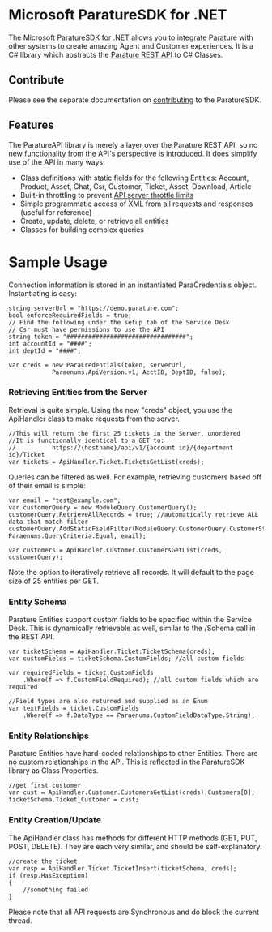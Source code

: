 ﻿# Microsoft ParatureSDK for .NET

The Microsoft ParatureSDK for .NET allows you to integrate Parature with other systems to create amazing Agent and Customer experiences. It is a C# library which abstracts the [Parature REST API](https://support.parature.com/public/doc/api.html) to C# Classes. 

## Contribute
Please see the separate documentation on [contributing](/CONTRIBUTING.md) to the ParatureSDK.

## Features
The ParatureAPI library is merely a layer over the Parature REST API, so no new functionality from the API's perspective is introduced. It does simplify use of the API in many ways:

* Class definitions with static fields for the following Entities: Account, Product, Asset, Chat, Csr, Customer, Ticket, Asset, Download, Article
* Built-in throttling to prevent [API server throttle limits](https://support.parature.com/public/doc/api.html#limits)
* Simple programmatic access of XML from all requests and responses (useful for reference)
* Create, update, delete, or retrieve all entities
* Classes for building complex queries

# Sample Usage
Connection information is stored in an instantiated ParaCredentials object. Instantiating is easy:

```
string serverUrl = "https://demo.parature.com";
bool enforceRequiredFields = true;
// Find the following under the setup tab of the Service Desk
// Csr must have permissions to use the API
string token = "#################################";
int accountId = "####";
int deptId = "####";

var creds = new ParaCredentials(token, serverUrl, 
            Paraenums.ApiVersion.v1, AcctID, DeptID, false);
```

### Retrieving Entities from the Server
Retrieval is quite simple. Using the new "creds" object, you use the ApiHandler class to make requests from the server.

```
//This will return the first 25 tickets in the Server, unordered
//It is functionally identical to a GET to:
//          https://{hostname}/api/v1/{account id}/{department id}/Ticket
var tickets = ApiHandler.Ticket.TicketsGetList(creds);
```

Queries can be filtered as well. For example, retrieving customers based off of their email is simple:

```
var email = "test@example.com";
var customerQuery = new ModuleQuery.CustomerQuery();
customerQuery.RetrieveAllRecords = true; //automatically retrieve ALL data that match filter
customerQuery.AddStaticFieldFilter(ModuleQuery.CustomerQuery.CustomerStaticFields.CustomerEmail, Paraenums.QueryCriteria.Equal, email);

var customers = ApiHandler.Customer.CustomersGetList(creds, customerQuery);
```

Note the option to iteratively retrieve all records. It will default to the page size of 25 entities per GET.

### Entity Schema
Parature Entities support custom fields to be specified within the Service Desk. This is dynamically retrievable as well, similar to the /Schema call in the REST API.

```
var ticketSchema = ApiHandler.Ticket.TicketSchema(creds);
var customFields = ticketSchema.CustomFields; //all custom fields

var requiredFields = ticket.CustomFields
    .Where(f => f.CustomFieldRequired); //all custom fields which are required

//Field types are also returned and supplied as an Enum
var textFields = ticket.CustomFields
    .Where(f => f.DataType == Paraenums.CustomFieldDataType.String);
```

### Entity Relationships
Parature Entities have hard-coded relationships to other Entities. There are no custom relationships in the API. This is reflected in the ParatureSDK library as Class Properties.

```
//get first customer
var cust = ApiHandler.Customer.CustomersGetList(creds).Customers[0];
ticketSchema.Ticket_Customer = cust;
```

### Entity Creation/Update
The ApiHandler class has methods for different HTTP methods (GET, PUT, POST, DELETE). They are each very similar, and should be self-explanatory.

```
//create the ticket
var resp = ApiHandler.Ticket.TicketInsert(ticketSchema, creds);
if (resp.HasException)
{
    //something failed
}
```

Please note that all API requests are Synchronous and do block the current thread.